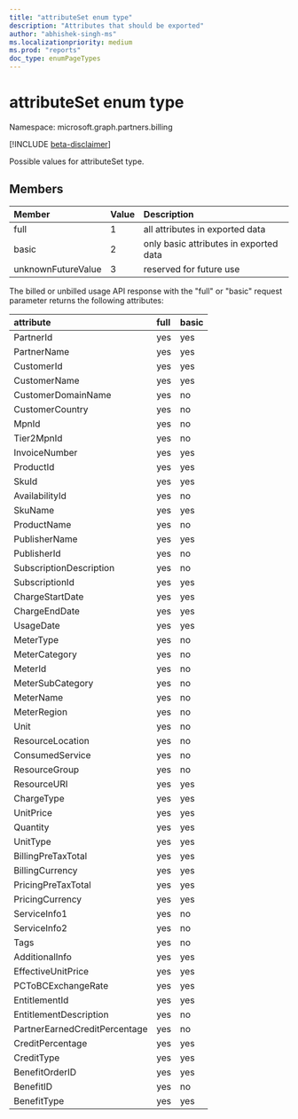 ```yaml
---
title: "attributeSet enum type"
description: "Attributes that should be exported"
author: "abhishek-singh-ms"
ms.localizationpriority: medium
ms.prod: "reports"
doc_type: enumPageTypes
---
```


# attributeSet enum type

Namespace: microsoft.graph.partners.billing

[!INCLUDE [beta-disclaimer](../../includes/beta-disclaimer.md)]

Possible values for attributeSet type.

## Members
|Member|Value|Description|
|:---|:---|:---|
|full|1|all attributes in exported data|
|basic|2|only basic attributes in exported data|
|unknownFutureValue|3|reserved for future use|


The billed or unbilled usage API response with the "full" or "basic" request parameter returns the following attributes:

|attribute|full|basic|
|:---|:---|:---|
|PartnerId|yes|yes|
|PartnerName|yes|yes|
|CustomerId|yes|yes|
|CustomerName|yes|yes|
|CustomerDomainName|yes|no|
|CustomerCountry|yes|no|
|MpnId|yes|no|
|Tier2MpnId|yes|no|
|InvoiceNumber|yes|yes|
|ProductId|yes|yes|
|SkuId|yes|yes|
|AvailabilityId|yes|no|
|SkuName|yes|yes|
|ProductName|yes|no|
|PublisherName|yes|yes|
|PublisherId|yes|no|
|SubscriptionDescription|yes|no|
|SubscriptionId|yes|yes|
|ChargeStartDate|yes|yes|
|ChargeEndDate|yes|yes|
|UsageDate|yes|yes|
|MeterType|yes|no|
|MeterCategory|yes|no|
|MeterId|yes|no|
|MeterSubCategory|yes|no|
|MeterName|yes|no|
|MeterRegion|yes|no|
|Unit|yes|no|
|ResourceLocation|yes|no|
|ConsumedService|yes|no|
|ResourceGroup|yes|no|
|ResourceURI|yes|yes|
|ChargeType|yes|yes|
|UnitPrice|yes|yes|
|Quantity|yes|yes|
|UnitType|yes|yes|
|BillingPreTaxTotal|yes|yes|
|BillingCurrency|yes|yes|
|PricingPreTaxTotal|yes|yes|
|PricingCurrency|yes|yes|
|ServiceInfo1|yes|no|
|ServiceInfo2|yes|no|
|Tags|yes|no|
|AdditionalInfo|yes|yes|
|EffectiveUnitPrice|yes|yes|
|PCToBCExchangeRate|yes|yes|
|EntitlementId|yes|yes|
|EntitlementDescription|yes|no|
|PartnerEarnedCreditPercentage|yes|no|
|CreditPercentage|yes|yes|
|CreditType|yes|yes|
|BenefitOrderID|yes|yes|
|BenefitID|yes|no|
|BenefitType|yes|yes|

<!-- {
  "type": "#page.annotation",
  "description": "attributeSet enum type",
  "keywords": "",
  "section": "documentation",
  "tocPath": "",
  "namespace":"microsoft.graph.partners.billing"
}-->
